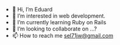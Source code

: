 - 👋 Hi, I’m Eduard
- 👀 I’m interested in web development.
- 🌱 I’m currently learning Ruby on Rails
- 💞️ I’m looking to collaborate on ...?
- 📫 How to reach me sel71jw@gmail.com

<!---
eduardleon/eduardleon is a ✨ special ✨ repository because its `README.md` (this file) appears on your GitHub profile.
You can click the Preview link to take a look at your changes.
--->
